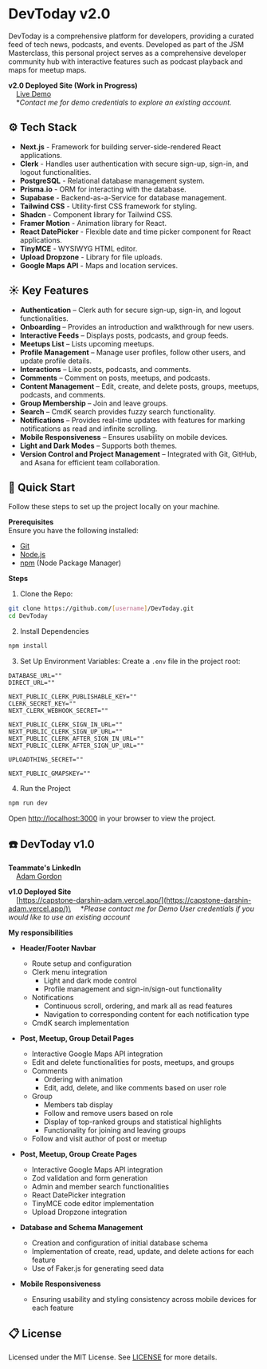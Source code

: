 # <a name="introduction">DevToday v2.0</a>
DevToday is a comprehensive platform for developers, providing a curated feed of tech news, podcasts, and events. Developed as part of the JSM Masterclass, this personal project serves as a comprehensive developer community hub with interactive features such as podcast playback and maps for meetup maps.

**v2.0 Deployed Site (Work in Progress)**\
&nbsp;&nbsp;&nbsp;&nbsp;[Live Demo](https://dev-today-v2.vercel.app/)\
&nbsp;&nbsp;&nbsp;&nbsp;**Contact me for demo credentials to explore an existing account.*

## <a name="tech-stack">⚙️ Tech Stack</a>
- **Next.js** - Framework for building server-side-rendered React applications.
- **Clerk** - Handles user authentication with secure sign-up, sign-in, and logout functionalities.
- **PostgreSQL** - Relational database management system.
- **Prisma.io** - ORM for interacting with the database.
- **Supabase** - Backend-as-a-Service for database management.
- **Tailwind CSS** - Utility-first CSS framework for styling.
- **Shadcn** - Component library for Tailwind CSS.
- **Framer Motion** - Animation library for React.
- **React DatePicker** - Flexible date and time picker component for React applications.
- **TinyMCE** - WYSIWYG HTML editor.
- **Upload Dropzone** - Library for file uploads.
- **Google Maps API** - Maps and location services.

## <a name="features">☀️ Key Features</a>
- **Authentication** – Clerk auth for secure sign-up, sign-in, and logout functionalities.
- **Onboarding** – Provides an introduction and walkthrough for new users.
- **Interactive Feeds** – Displays posts, podcasts, and group feeds.
- **Meetups List** – Lists upcoming meetups.
- **Profile Management** – Manage user profiles, follow other users, and update profile details.
- **Interactions** – Like posts, podcasts, and comments.
- **Comments** – Comment on posts, meetups, and podcasts.
- **Content Management** – Edit, create, and delete posts, groups, meetups, podcasts, and comments.
- **Group Membership** – Join and leave groups.
- **Search** – CmdK search provides fuzzy search functionality.
- **Notifications** – Provides real-time updates with features for marking notifications as read and infinite scrolling.
- **Mobile Responsiveness** – Ensures usability on mobile devices.
- **Light and Dark Modes** – Supports both themes.
- **Version Control and Project Management** – Integrated with Git, GitHub, and Asana for efficient team collaboration.
  
## <a name="quick-start">🚀 Quick Start</a>

Follow these steps to set up the project locally on your machine.

**Prerequisites**\
Ensure you have the following installed:

- [Git](https://git-scm.com/)
- [Node.js](https://nodejs.org/en)
- [npm](https://www.npmjs.com/) (Node Package Manager)

**Steps**
1. Clone the Repo:
```bash
git clone https://github.com/[username]/DevToday.git
cd DevToday
```

2. Install Dependencies
```bash
npm install
```

3. Set Up Environment Variables: Create a `.env` file in the project root:
```env
DATABASE_URL=""
DIRECT_URL=""

NEXT_PUBLIC_CLERK_PUBLISHABLE_KEY=""
CLERK_SECRET_KEY=""
NEXT_CLERK_WEBHOOK_SECRET=""

NEXT_PUBLIC_CLERK_SIGN_IN_URL=""
NEXT_PUBLIC_CLERK_SIGN_UP_URL=""
NEXT_PUBLIC_CLERK_AFTER_SIGN_IN_URL=""
NEXT_PUBLIC_CLERK_AFTER_SIGN_UP_URL=""

UPLOADTHING_SECRET=""

NEXT_PUBLIC_GMAPSKEY=""
```

4. Run the Project
```bash
npm run dev
```

Open [http://localhost:3000](http://localhost:3000) in your browser to view the project.


## <a name="version-one">☎️ DevToday v1.0</a>
**Teammate's LinkedIn**\
&nbsp;&nbsp;&nbsp;&nbsp;[Adam Gordon](https://www.linkedin.com/in/adam-gordon119/)

**v1.0 Deployed Site**\
&nbsp;&nbsp;&nbsp;&nbsp;[https://capstone-darshin-adam.vercel.app/](https://capstone-darshin-adam.vercel.app/)\
&nbsp;&nbsp;&nbsp;&nbsp;**Please contact me for Demo User credentials if you would like to use an existing account*

**My responsibilities**
- **Header/Footer Navbar** 
  - Route setup and configuration
  - Clerk menu integration
    - Light and dark mode control
    - Profile management and sign-in/sign-out functionality
  - Notifications
    - Continuous scroll, ordering, and mark all as read features
    - Navigation to corresponding content for each notification type
  - CmdK search implementation

- **Post, Meetup, Group Detail Pages** 
  - Interactive Google Maps API integration
  - Edit and delete functionalities for posts, meetups, and groups
  - Comments
    - Ordering with animation
    - Edit, add, delete, and like comments based on user role
  - Group
    - Members tab display
    - Follow and remove users based on role
    - Display of top-ranked groups and statistical highlights
    - Functionality for joining and leaving groups
  - Follow and visit author of post or meetup
    
- **Post, Meetup, Group Create Pages** 
  - Interactive Google Maps API integration
  - Zod validation and form generation
  - Admin and member search functionalities
  - React DatePicker integration
  - TinyMCE code editor implementation
  - Upload Dropzone integration
    
- **Database and Schema Management**
  - Creation and configuration of initial database schema
  - Implementation of create, read, update, and delete actions for each feature
  - Use of Faker.js for generating seed data
    
- **Mobile Responsiveness** 
  - Ensuring usability and styling consistency across mobile devices for each feature

## <a name="license">📋 License</a>
Licensed under the MIT License. See [LICENSE](./LICENSE) for more details.
